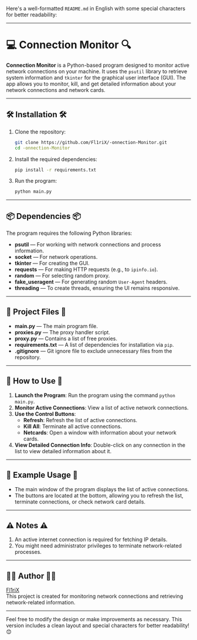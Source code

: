 Here's a well-formatted `README.md` in English with some special characters for better readability:

---

# 💻 **Connection Monitor** 🔍

**Connection Monitor** is a Python-based program designed to monitor active network connections on your machine. It uses the `psutil` library to retrieve system information and `tkinter` for the graphical user interface (GUI). The app allows you to monitor, kill, and get detailed information about your network connections and network cards.

---

## 🛠️ **Installation** 🛠️

1. Clone the repository:
   ```bash
   git clone https://github.com/Fl1riX/-onnection-Monitor.git
   cd -onnection-Monitor
   ```

2. Install the required dependencies:
   ```bash
   pip install -r requirements.txt
   ```

3. Run the program:
   ```bash
   python main.py
   ```

---

## 📦 **Dependencies** 📦

The program requires the following Python libraries:

- **psutil** — For working with network connections and process information.
- **socket** — For network operations.
- **tkinter** — For creating the GUI.
- **requests** — For making HTTP requests (e.g., to `ipinfo.io`).
- **random** — For selecting random proxy.
- **fake_useragent** — For generating random `User-Agent` headers.
- **threading** — To create threads, ensuring the UI remains responsive.

---

## 📁 **Project Files** 📁

- **main.py** — The main program file.
- **proxies.py** — The proxy handler script.
- **proxy.py** — Contains a list of free proxies.
- **requirements.txt** — A list of dependencies for installation via `pip`.
- **.gitignore** — Git ignore file to exclude unnecessary files from the repository.

---

## 📝 **How to Use** 📝

1. **Launch the Program**: Run the program using the command `python main.py`.
2. **Monitor Active Connections**: View a list of active network connections.
3. **Use the Control Buttons**:
   - **Refresh**: Refresh the list of active connections.
   - **Kill All**: Terminate all active connections.
   - **Netcards**: Open a window with information about your network cards.
4. **View Detailed Connection Info**: Double-click on any connection in the list to view detailed information about it.

---

## 🎥 **Example Usage** 🎥

- The main window of the program displays the list of active connections.
- The buttons are located at the bottom, allowing you to refresh the list, terminate connections, or check network card details.

---

## ⚠️ **Notes** ⚠️

1. An active internet connection is required for fetching IP details.
2. You might need administrator privileges to terminate network-related processes.

---

## 👨‍💻 **Author** 👩‍💻

[Fl1riX](https://github.com/Fl1riX)  
This project is created for monitoring network connections and retrieving network-related information.

---

Feel free to modify the design or make improvements as necessary. This version includes a clean layout and special characters for better readability! 😊